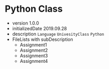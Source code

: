 Python Class
========

* version 1.0.0
* initializedDate 2019.09.28
* description
    `Language` `UnivesityClass` `Python`
* FileLists with subDescription
    * Assignment1
    * Assignment2
    * Assignment3
    * Assignment4